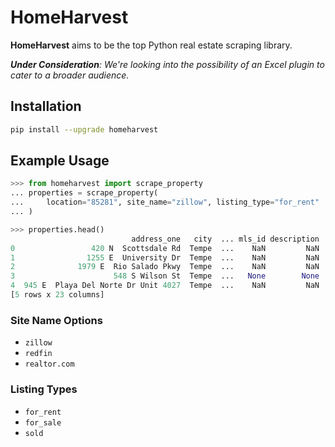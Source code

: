# HomeHarvest

**HomeHarvest** aims to be the top Python real estate scraping library.

_**Under Consideration**: We're looking into the possibility of an Excel plugin to cater to a broader audience._

## Installation

```bash
pip install --upgrade homeharvest
```

## Example Usage
```py
>>> from homeharvest import scrape_property
... properties = scrape_property(
...     location="85281", site_name="zillow", listing_type="for_rent"
... )

>>> properties.head()
                           address_one   city  ... mls_id description
0                 420 N  Scottsdale Rd  Tempe  ...    NaN         NaN
1                1255 E  University Dr  Tempe  ...    NaN         NaN
2              1979 E  Rio Salado Pkwy  Tempe  ...    NaN         NaN
3                      548 S Wilson St  Tempe  ...   None        None
4  945 E  Playa Del Norte Dr Unit 4027  Tempe  ...    NaN         NaN
[5 rows x 23 columns]
```

### Site Name Options

- `zillow`
- `redfin`
- `realtor.com`

### Listing Types

- `for_rent`
- `for_sale`
- `sold`
